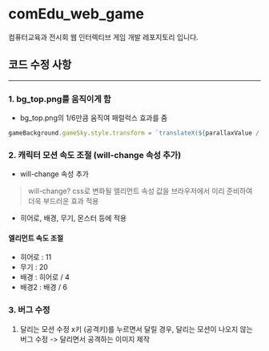 # comEdu_web_game

컴퓨터교육과 전시회 웹 인터렉티브 게임 개발 레포지토리 입니다.

## 코드 수정 사항

---

### 1. bg_top.png를 움직이게 함

- bg_top.png의 1/6만큼 움직여 패럴럭스 효과를 줌

```js
gameBackground.gameSky.style.transform = `translateX(${parallaxValue / 6}px)`;
```

### 2. 캐릭터 모션 속도 조절 (will-change 속성 추가)

- will-change 속성 추가

> will-change?
> css로 변화될 엘리먼트 속성 값을 브라우저에서 미리 준비하여 더욱 부드러운 효과 적용

- 히어로, 배경, 무기, 몬스터 등에 적용

#### 엘리먼트 속도 조절

- 히어로 : 11
- 무기 : 20
- 배경 : 히어로 / 4
- 배경2 : 배경 / 6

### 3. 버그 수정

1. 달리는 모션 수정
   x키 (공격키)를 누르면서 달릴 경우, 달리는 모션이 나오지 않는 버그 수정
   -> 달리면서 공격하는 이미지 제작
